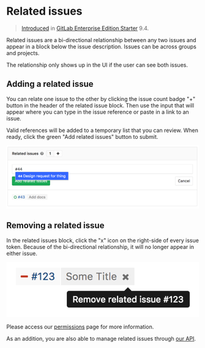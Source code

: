 # Related issues

> [Introduced][ee-1797] in [GitLab Enterprise Edition Starter][ee] 9.4.

Related issues are a bi-directional relationship between any two issues
and appear in a block below the issue description. Issues can be across groups
and projects.

The relationship only shows up in the UI if the user can see both issues.

## Adding a related issue

You can relate one issue to the other by clicking the issue count badge "+" button
in the header of the related issue block. Then use the input that will appear
where you can type in the issue reference or paste in a link to an issue.

Valid references will be added to a temporary list that you can review.
When ready, click the green "Add related issues" button to submit.

![Adding a related issue](img/related_issues_add.png)

## Removing a related issue

In the related issues block, click the "x" icon on the right-side of every issue
token. Because of the bi-directional relationship, it will no longer appear in
either issue.

![Removing a related issue](img/related_issues_remove.png)

Please access our [permissions] page for more information.

As an addition, you are also able to manage related issues through [our API].

[ee]: https://about.gitlab.com/gitlab-ee/
[ee-1797]: https://gitlab.com/gitlab-org/gitlab-ee/merge_requests/1797
[permissions]: ../../permissions.md
[Our API]: ../../../api/issue_links.md
